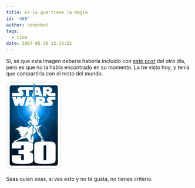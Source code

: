 ```yaml
---
title: Es lo que tiene la magia
id: '468'
author: neverbot
tags:
  - cine
date: 2007-05-30 12:14:52
---
```


Sí, sé que esta imagen debería haberla incluído con [este post](https://neverbot.com/mundo-real%e2%84%a2/este-viernes-dia-de-celebracion/) del otro día, pero es que no la había encontrado en su momento. La he visto hoy, y tenía que compartirla con el resto del mundo.

![Star Wars - 30 Aniversario](./es-lo-que-tiene-la-magia/starwars30th.jpg "Star Wars - 30 Aniversario")

Seas quien seas, si ves esto y no te gusta, no tienes criterio.